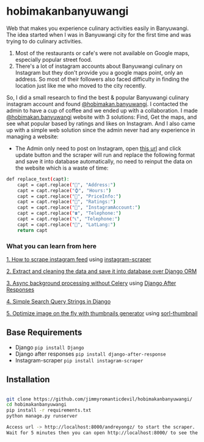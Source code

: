 # hobimakanbanyuwangi
Web that makes you experience culinary activities easily in Banyuwangi.
The idea started when I was in Banyuwangi city for the first time and was trying to do culinary activities. 
1. Most of the restaurants or cafe's were not available on Google maps, especially popular street food.
2. There's a lot of instagram accounts about Banyuwangi culinary on Instagram but they don't provide you a google maps point, only an address. So most of their followers also faced difficulty in finding the location just like me who moved to the city recently.

So, I did a small research to find the best & popular Banyuwangi culinary instagram account and found [@hobimakan.banyuwangi](https://www.instagram.com/hobimakan.banyuwangi/). I contacted the admin to have a cup of coffee and we ended up with a collaboration. I made [@hobimakan.banyuwangi](https://hobimakanbanyuwangi) website with 3 solutions: Find, Get the maps, and see what popular based by ratings and likes on Instagram. And I also came up with a simple web solution since the admin never had any experience in managing a website:

- The Admin only need to post on Instagram, open [this url](https://hobimakanbanyuwangi.com/andreyongz) and click update button and the scraper will run and replace the following format and save it into database automatically, no need to reinput the data on the website which is a waste of time:

```sh
def replace_text(capt):
    capt = capt.replace("📎", "Address:")
    capt = capt.replace("⌚", "Hours:")
    capt = capt.replace("💸", "PriceInfo:")
    capt = capt.replace("🌟", "Ratings:")
    capt = capt.replace("📣", "InstagramAccount:")
    capt = capt.replace("☎️", "Telephone:")
    capt = capt.replace("📞", "Telephone:")
    capt = capt.replace("📌", "LatLang:")
    return capt

```


### What you can learn from here
[1. How to scrape instagram feed](https://github.com/jimmyromanticdevil/hobimakanbanyuwangi/blob/master/hobimakanbanyuwangi/utils/scrapper.py#L11) using [instagram-scraper](https://github.com/rarcega/instagram-scraper)

[2. Extract and cleaning the data and save it into database over Django ORM](https://github.com/jimmyromanticdevil/hobimakanbanyuwangi/blob/master/hobimakanbanyuwangi/utils/instagram-extraction.py#L72)

[3. Async background processing without Celery](https://github.com/jimmyromanticdevil/hobimakanbanyuwangi/blob/master/main/views.py#L306) using [Django After Responses](https://github.com/defrex/django-after-response)

[4. Simple Search Query Strings in Django](https://github.com/jimmyromanticdevil/hobimakanbanyuwangi/blob/master/main/views.py#L55) 

[5. Optimize image on the fly with thumbnails generator](https://github.com/jimmyromanticdevil/hobimakanbanyuwangi/blob/master/main/views.py#L55) 
using [sorl-thumbnail](https://github.com/jazzband/sorl-thumbnail)

## Base Requirements

- Django `pip install Django`
- Django after responses `pip install django-after-response`
- Instagram-scraper `pip install instagram-scraper`


## Installation

```sh

git clone https://github.com/jimmyromanticdevil/hobimakanbanyuwangi/
cd hobimakanbanyuwangi
pip install -r requirements.txt
python manage.py runserver

Access url -> http://localhost:8000/andreyongz/ to start the scraper.
Wait for 5 minutes then you can open http://localhost:8000/ to see the result 

```

